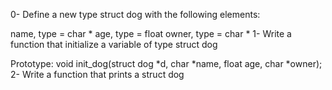 0-	Define a new type struct dog with the following elements:

name, type = char *
age, type = float
owner, type = char *
1-	Write a function that initialize a variable of type struct dog

Prototype: void init_dog(struct dog *d, char *name, float age, char *owner);
2-	Write a function that prints a struct dog
